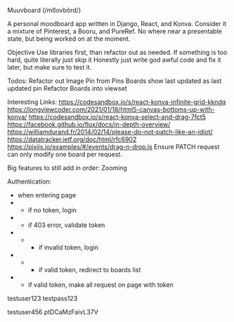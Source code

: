 Muuvboard
(/mo͞ovbôrd/)

A personal moodboard app written in Django, React, and Konva. Consider it a mixture of Pinterest, a Booru, and PureRef. No where near a presentable state, but being worked on at the moment.

Objective
Use libraries first, than refactor out as needed.
If something is too hard, quite literally just skip it
Honestly just write god awful code and fix it later, but make sure to test it.

Todos:
Refactor out Image Pin from Pins
Boards show last updated as last updated pin
Refactor Boards into viewset


Interesting Links:
https://codesandbox.io/s/react-konva-infinite-grid-kkndq
https://longviewcoder.com/2021/01/18/html5-canvas-bottoms-up-with-konva/
https://codesandbox.io/s/react-konva-select-and-drag-7fct5
https://facebook.github.io/flux/docs/in-depth-overview/
https://williamdurand.fr/2014/02/14/please-do-not-patch-like-an-idiot/
https://datatracker.ietf.org/doc/html/rfc6902
https://pixijs.io/examples/#/events/drag-n-drop.js
Ensure PATCH request can only modify one board per request.


Big features to still add in order:
Zooming


Authentication:
* when entering page
* * if no token, login
* * if 403 error, validate token
* * * if invalid token, login
* * * if valid token, redirect to boards list
* * if valid token, make all request on page with token



testuser123
testpass123

testuser456
ptDCaMzFaivL37V


